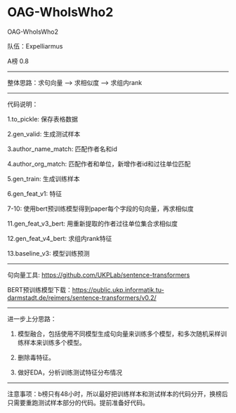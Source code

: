 # OAG-WhoIsWho2
OAG-WhoIsWho2

队伍：Expelliarmus

A榜 0.8

---

整体思路：求句向量 --> 求相似度 --> 求组内rank

---

代码说明：

1.to_pickle: 保存表格数据

2.gen_valid: 生成测试样本

3.author_name_match: 匹配作者名和id

4.author_org_match: 匹配作者和单位，新增作者id和过往单位匹配

5.gen_train: 生成训练样本

6.gen_feat_v1: 特征

7-10: 使用bert预训练模型得到paper每个字段的句向量，再求相似度

11.gen_feat_v3_bert: 用重新提取的作者过往单位集合求相似度

12.gen_feat_v4_bert: 求组内rank特征

13.baseline_v3: 模型训练预测

---

句向量工具: https://github.com/UKPLab/sentence-transformers

BERT预训练模型下载：https://public.ukp.informatik.tu-darmstadt.de/reimers/sentence-transformers/v0.2/

---

进一步上分思路：
1. 模型融合，包括使用不同模型生成句向量来训练多个模型，和多次随机采样训练样本来训练多个模型。

2. 删除毒特征。

3. 做好EDA，分析训练测试特征分布情况


---

注意事项：b榜只有48小时，所以最好把训练样本和测试样本的代码分开，换榜后只需要重跑测试样本部分的代码。提前准备好代码。
